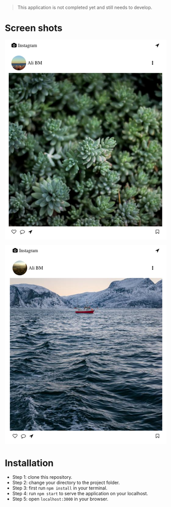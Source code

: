 > This application is not completed yet and still needs to develop.

# Screen shots

![demo 1](./demo/demo-1.png)

![demo 1](./demo/demo-2.png)

# Installation

- Step 1: clone this repository.
- Step 2: change your directory to the project folder.
- Step 3: first run `npm install` in your terminal.
- Step 4: run `npm start` to serve the application on your localhost.
- Step 5: open `localhost:3000` in your browser.
